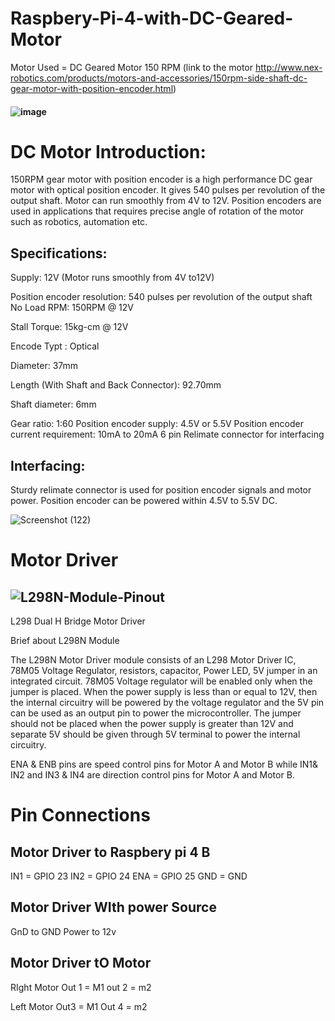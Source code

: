 # Raspbery-Pi-4-with-DC-Geared-Motor

Motor Used = DC Geared Motor 150 RPM (link to the motor http://www.nex-robotics.com/products/motors-and-accessories/150rpm-side-shaft-dc-gear-motor-with-position-encoder.html)
#### ![image](https://user-images.githubusercontent.com/59818448/151837966-1b5f4f54-2024-4595-afac-dff493952412.png)


# DC Motor Introduction:

150RPM gear motor with position encoder is a high performance DC gear motor with optical position encoder. It gives 540 pulses per revolution of the output shaft. Motor can run smoothly from 4V to 12V. Position encoders are used in applications that requires precise angle of rotation of the motor such as robotics, automation etc.

## Specifications:

Supply:    12V (Motor runs smoothly from 4V to12V)

Position encoder resolution: 540 pulses per revolution of the output shaft
No Load RPM: 150RPM @ 12V

Stall Torque: 15kg-cm @ 12V

Encode Typt : Optical

Diameter: 37mm

Length (With Shaft and Back Connector): 92.70mm

Shaft diameter: 6mm

Gear ratio: 1:60
Position encoder supply: 4.5V or 5.5V
Position encoder current requirement: 10mA to 20mA
6 pin Relimate connector for interfacing

## Interfacing:

Sturdy  relimate connector is used for position encoder signals and motor power. Position encoder can be powered within 4.5V to 5.5V DC.

![Screenshot (122)](https://user-images.githubusercontent.com/59818448/151838605-9877add0-5617-4b87-9d9e-62bae545eaa0.png)



# Motor Driver

## ![L298N-Module-Pinout](https://user-images.githubusercontent.com/59818448/152600308-a99751ab-528f-4a28-8b62-511ba21a5a15.jpg)



L298 Dual H Bridge Motor Driver

Brief about L298N Module

The L298N Motor Driver module consists of an L298 Motor Driver IC, 78M05 Voltage Regulator, resistors, capacitor, Power LED, 5V jumper in an integrated circuit. 78M05 Voltage regulator will be enabled only when the jumper is placed. When the power supply is less than or equal to 12V, then the internal circuitry will be powered by the voltage regulator and the 5V pin can be used as an output pin to power the microcontroller. The jumper should not be placed when the power supply is greater than 12V and separate 5V should be given through 5V terminal to power the internal circuitry.

 

ENA & ENB pins are speed control pins for Motor A and Motor B while IN1& IN2 and IN3 & IN4 are direction control pins for Motor A and Motor B.

# Pin Connections

## Motor Driver to Raspbery pi 4 B
IN1 = GPIO 23
IN2 = GPIO 24
ENA = GPIO 25
GND = GND

## Motor Driver WIth power Source

GnD to GND
Power to 12v

## Motor Driver tO Motor

RIght Motor
Out 1 = M1
out 2 = m2

Left Motor
Out3 = M1
Out 4 = m2

